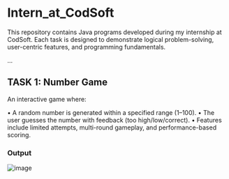 # Intern_at_CodSoft
This repository contains Java programs developed during my internship at CodSoft. Each task is designed to demonstrate logical problem-solving, user-centric features, and programming fundamentals.

...

## TASK 1: Number Game
An interactive game where:

• A random number is generated within a specified range (1–100).
• The user guesses the number with feedback (too high/low/correct).
• Features include limited attempts, multi-round gameplay, and performance-based scoring.
### Output
![image](https://github.com/user-attachments/assets/89b8c17b-be9f-4887-805b-2cf463df8b18)
